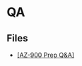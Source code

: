 # QA

## Files

- [[AZ-900 Prep Q&A]](https://github.com/skkrishnamohan/QA/blob/main/AZ-900%20Prep%20Q%26A)
